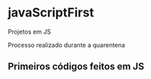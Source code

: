 # javaScriptFirst

Projetos em JS

Processo realizado durante a quarentena 

## Primeiros códigos feitos em JS 
<br>



